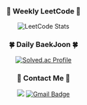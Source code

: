 <div align="center">

### 🧶 Weekly LeetCode 🧶
![LeetCode Stats](https://leetcard.jacoblin.cool/won4885?theme=wtf&font=Noto%20Sans%20KR)

### 🍀 Daily BaekJoon 🍀
[![Solved.ac Profile](http://mazassumnida.wtf/api/v2/generate_badge?boj=2dcoder)](https://solved.ac/2dcoder/)

### 🐳 Contact Me 🐳
<a href="https://coded1ary.com" target="_blank"><img src="https://img.shields.io/badge/Blog-181717?style=square&logo=github&color=blue"/></a>
[![Gmail Badge](https://img.shields.io/badge/Gmail-d14836?style=square&logo=Gmail&logoColor=white&link=mailto:won4885.dev@gmail.com)](mailto:won4885.dev@gmail.com)

</div>
